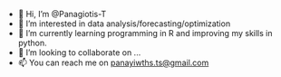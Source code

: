- 👋 Hi, I’m @Panagiotis-T
- 👀 I’m interested in data analysis/forecasting/optimization
- 🌱 I’m currently learning programming in R and improving my skills in python.
- 💞️ I’m looking to collaborate on ...
- 📫 You can reach me on panayiwths.ts@gmail.com

<!---
Panagiotis-T/Panagiotis-T is a ✨ special ✨ repository because its `README.md` (this file) appears on your GitHub profile.
You can click the Preview link to take a look at your changes.
--->
